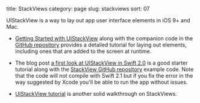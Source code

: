 title: StackViews
category: page
slug: stackviews
sort: 07


UIStackView is a way to lay out app user interface elements in iOS 9+ and
Mac.

* [Getting Started with UIStackView](http://code.tutsplus.com/tutorials/ios-9-getting-started-with-uistackview--cms-24193)
  along with the companion code in the
  [GitHub repository](https://github.com/tutsplus/iOS-StackViewFinishedProject)
  provides a detailed tutorial for laying out elements, including ones
  that are added to the screen at runtime.

* The blog post [a first look at UIStackView in Swift 2.0](http://flexmonkey.blogspot.co.uk/2015/06/a-first-look-at-uistackview-in-swift-20.html)
  is a good starter tutorial along with the 
  [StackView GitHub repository](https://github.com/FlexMonkey/StackView)
  example code. Note that the code will not compile with Swift 2.1 but 
  if you fix the error in the way suggested by Xcode you'll be able to 
  run the app without issues.

* [UIStackView tutorial](http://www.raywenderlich.com/114552/uistackview-tutorial-introducing-stack-views)
  is another solid walkthrough on StackViews.


